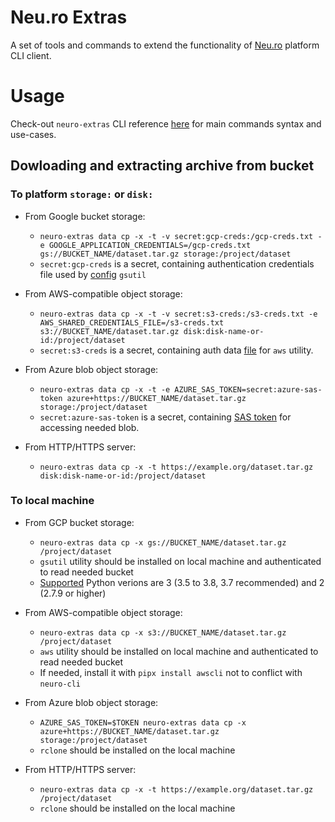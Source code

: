 # Neu.ro Extras

A set of tools and commands to extend the functionality of [Neu.ro](https://neu.ro) platform CLI client.

# Usage
Check-out `neuro-extras` CLI reference [here](./docs/cli.md) for main commands syntax and use-cases.

## Dowloading and extracting archive from bucket
### To platform `storage:` or `disk:`
- From Google bucket storage:
    - `neuro-extras data cp -x -t -v secret:gcp-creds:/gcp-creds.txt -e GOOGLE_APPLICATION_CREDENTIALS=/gcp-creds.txt gs://BUCKET_NAME/dataset.tar.gz storage:/project/dataset`
    - `secret:gcp-creds` is a secret, containing authentication credentials file used by [config](https://cloud.google.com/docs/authentication/getting-started#setting_the_environment_variable) `gsutil`

- From AWS-compatible object storage:
    - `neuro-extras data cp -x -t -v secret:s3-creds:/s3-creds.txt -e AWS_SHARED_CREDENTIALS_FILE=/s3-creds.txt s3://BUCKET_NAME/dataset.tar.gz disk:disk-name-or-id:/project/dataset`
    - `secret:s3-creds` is a secret, containing auth data [file](https://docs.aws.amazon.com/cli/latest/userguide/cli-configure-envvars.html#envvars-list) for `aws` utility.

- From Azure blob object storage:
    - `neuro-extras data cp -x -t -e AZURE_SAS_TOKEN=secret:azure-sas-token azure+https://BUCKET_NAME/dataset.tar.gz storage:/project/dataset`
    - `secret:azure-sas-token` is a secret, containing [SAS token](https://docs.microsoft.com/en-us/azure/cognitive-services/translator/document-translation/create-sas-tokens?tabs=Containers) for accessing needed blob.

- From HTTP/HTTPS server:
    - `neuro-extras data cp -x -t https://example.org/dataset.tar.gz disk:disk-name-or-id:/project/dataset`

### To local machine
- From GCP bucket storage:
    - `neuro-extras data cp -x gs://BUCKET_NAME/dataset.tar.gz /project/dataset`
    - `gsutil` utility should be installed on local machine and authenticated to read needed bucket
    - [Supported](https://cloud.google.com/storage/docs/gsutil_install#sdk-install) Python verions are 3 (3.5 to 3.8, 3.7 recommended) and 2 (2.7.9 or higher)

- From AWS-compatible object storage:
    - `neuro-extras data cp -x s3://BUCKET_NAME/dataset.tar.gz /project/dataset`
    - `aws` utility should be installed on local machine and authenticated to read needed bucket
    - If needed, install it with `pipx install awscli` not to conflict with `neuro-cli`

- From Azure blob object storage:
    - `AZURE_SAS_TOKEN=$TOKEN neuro-extras data cp -x azure+https://BUCKET_NAME/dataset.tar.gz storage:/project/dataset`
    - `rclone` should be installed on the local machine

- From HTTP/HTTPS server:
    - `neuro-extras data cp -x -t https://example.org/dataset.tar.gz /project/dataset`
    - `rclone` should be installed on the local machine
